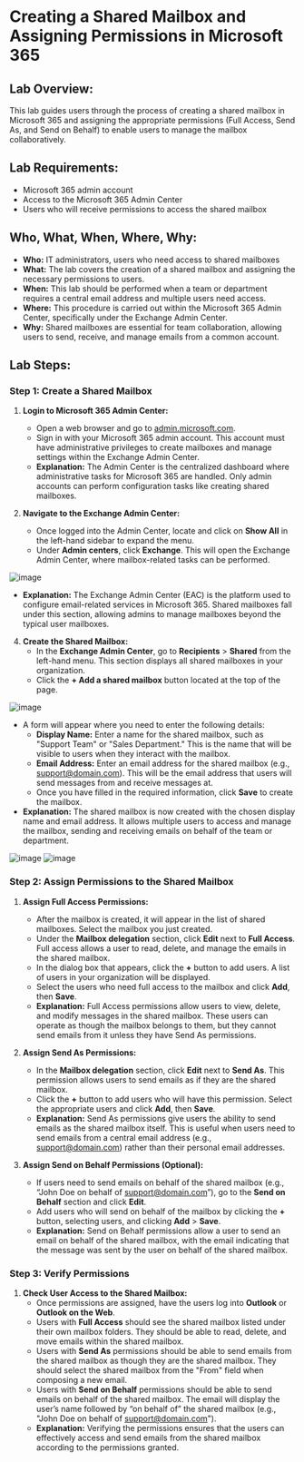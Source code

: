 # Creating a Shared Mailbox and Assigning Permissions in Microsoft 365

## Lab Overview:
This lab guides users through the process of creating a shared mailbox in Microsoft 365 and assigning the appropriate permissions (Full Access, Send As, and Send on Behalf) to enable users to manage the mailbox collaboratively.

## Lab Requirements:
- Microsoft 365 admin account
- Access to the Microsoft 365 Admin Center
- Users who will receive permissions to access the shared mailbox

## Who, What, When, Where, Why:
- **Who:** IT administrators, users who need access to shared mailboxes
- **What:** The lab covers the creation of a shared mailbox and assigning the necessary permissions to users.
- **When:** This lab should be performed when a team or department requires a central email address and multiple users need access.
- **Where:** This procedure is carried out within the Microsoft 365 Admin Center, specifically under the Exchange Admin Center.
- **Why:** Shared mailboxes are essential for team collaboration, allowing users to send, receive, and manage emails from a common account.

## Lab Steps:

### Step 1: Create a Shared Mailbox
1. **Login to Microsoft 365 Admin Center:**
   - Open a web browser and go to [admin.microsoft.com](https://admin.microsoft.com).
   - Sign in with your Microsoft 365 admin account. This account must have administrative privileges to create mailboxes and manage settings within the Exchange Admin Center.
   - **Explanation:** The Admin Center is the centralized dashboard where administrative tasks for Microsoft 365 are handled. Only admin accounts can perform configuration tasks like creating shared mailboxes.

2. **Navigate to the Exchange Admin Center:**
   - Once logged into the Admin Center, locate and click on **Show All** in the left-hand sidebar to expand the menu.
   - Under **Admin centers**, click **Exchange**. This will open the Exchange Admin Center, where mailbox-related tasks can be performed.

![image](https://github.com/user-attachments/assets/4a4f83b1-9031-44da-9aa6-e742f2c67cf6)

   - **Explanation:** The Exchange Admin Center (EAC) is the platform used to configure email-related services in Microsoft 365. Shared mailboxes fall under this section, allowing admins to manage mailboxes beyond the typical user mailboxes.

4. **Create the Shared Mailbox:**
   - In the **Exchange Admin Center**, go to **Recipients** > **Shared** from the left-hand menu. This section displays all shared mailboxes in your organization.
   - Click the **+ Add a shared mailbox** button located at the top of the page.
   
![image](https://github.com/user-attachments/assets/1e9b000f-3fb5-4490-9615-6f9bce7b23fd)

   - A form will appear where you need to enter the following details:
     - **Display Name:** Enter a name for the shared mailbox, such as "Support Team" or "Sales Department." This is the name that will be visible to users when they interact with the mailbox.
     - **Email Address:** Enter an email address for the shared mailbox (e.g., support@domain.com). This will be the email address that users will send messages from and receive messages at.
     - Once you have filled in the required information, click **Save** to create the mailbox.
   - **Explanation:** The shared mailbox is now created with the chosen display name and email address. It allows multiple users to access and manage the mailbox, sending and receiving emails on behalf of the team or department.

 ![image](https://github.com/user-attachments/assets/6ed68a34-44ee-409c-8973-f80c2940f7a2)
![image](https://github.com/user-attachments/assets/6472b771-aa10-43f2-ae16-fc624fa9fd2b)

### Step 2: Assign Permissions to the Shared Mailbox
1. **Assign Full Access Permissions:**
   - After the mailbox is created, it will appear in the list of shared mailboxes. Select the mailbox you just created.
   - Under the **Mailbox delegation** section, click **Edit** next to **Full Access**. Full access allows a user to read, delete, and manage the emails in the shared mailbox.
   - In the dialog box that appears, click the **+** button to add users. A list of users in your organization will be displayed.
   - Select the users who need full access to the mailbox and click **Add**, then **Save**.
   - **Explanation:** Full Access permissions allow users to view, delete, and modify messages in the shared mailbox. These users can operate as though the mailbox belongs to them, but they cannot send emails from it unless they have Send As permissions.

2. **Assign Send As Permissions:**
   - In the **Mailbox delegation** section, click **Edit** next to **Send As**. This permission allows users to send emails as if they are the shared mailbox.
   - Click the **+** button to add users who will have this permission. Select the appropriate users and click **Add**, then **Save**.
   - **Explanation:** Send As permissions give users the ability to send emails as the shared mailbox itself. This is useful when users need to send emails from a central email address (e.g., support@domain.com) rather than their personal email addresses.

3. **Assign Send on Behalf Permissions (Optional):**
   - If users need to send emails on behalf of the shared mailbox (e.g., “John Doe on behalf of support@domain.com”), go to the **Send on Behalf** section and click **Edit**.
   - Add users who will send on behalf of the mailbox by clicking the **+** button, selecting users, and clicking **Add** > **Save**.
   - **Explanation:** Send on Behalf permissions allow a user to send an email on behalf of the shared mailbox, with the email indicating that the message was sent by the user on behalf of the shared mailbox.

### Step 3: Verify Permissions
1. **Check User Access to the Shared Mailbox:**
   - Once permissions are assigned, have the users log into **Outlook** or **Outlook on the Web**.
   - Users with **Full Access** should see the shared mailbox listed under their own mailbox folders. They should be able to read, delete, and move emails within the shared mailbox.
   - Users with **Send As** permissions should be able to send emails from the shared mailbox as though they are the shared mailbox. They should select the shared mailbox from the "From" field when composing a new email.
   - Users with **Send on Behalf** permissions should be able to send emails on behalf of the shared mailbox. The email will display the user’s name followed by “on behalf of” the shared mailbox (e.g., "John Doe on behalf of support@domain.com").
   - **Explanation:** Verifying the permissions ensures that the users can effectively access and send emails from the shared mailbox according to the permissions granted.
